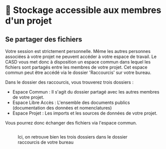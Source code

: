 # 💾 Stockage accessible aux membres d'un projet

## Se partager des fichiers

Votre session est strictement personnelle. Même les autres personnes associées à votre projet ne peuvent accéder à votre espace de travail. Le CASD vous met donc à disposition un espace commun dans lequel les fichiers sont partagés entre les membres de votre projet. Cet espace commun peut être accédé via le dossier 'Raccourcis' sur votre bureau.

Dans le dossier des raccourcis, vous trouverez trois dossiers :

* Espace Commun : Il s'agit du dossier partagé avec les autres membres de votre projet.
* Espace Libre Accès : L'ensemble des documents publics (documentation des données et nomenclatures)
* Espace Projet : Les imports et les sources de données de votre projet.

Vous pourrez donc échanger des fichiers via l'espace commun.

<figure><img src="../.gitbook/assets/Espace partagé.PNG" alt=""><figcaption><p>Ici, on retrouve bien les trois dossiers dans le dossier raccourcis de votre bureau</p></figcaption></figure>

